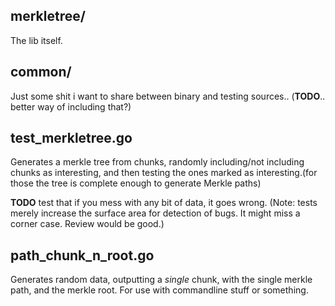 ## merkletree/
The lib itself.

## common/
Just some shit i want to share between binary and testing sources..
(**TODO**.. better way of including that?)

## test_merkletree.go
Generates a merkle tree from chunks, randomly including/not including chunks as
interesting, and then testing the ones marked as interesting.(for those the tree
is complete enough to generate Merkle paths)

**TODO** test that if you mess with any bit of data, it goes wrong.
(Note: tests merely increase the surface area for detection of bugs. It might
miss a corner case. Review would be good.)

## path_chunk_n_root.go
Generates random data, outputting a *single* chunk, with the single merkle path,
and the merkle root. For use with commandline stuff or something.
